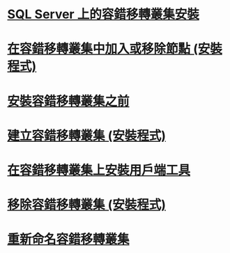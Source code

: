 # [SQL Server 上的容錯移轉叢集安裝](sql-server-failover-cluster-installation.md)

# [在容錯移轉叢集中加入或移除節點 (安裝程式)](add-or-remove-nodes-in-a-sql-server-failover-cluster-setup.md)
# [安裝容錯移轉叢集之前](before-installing-failover-clustering.md)
# [建立容錯移轉叢集 (安裝程式)](create-a-new-sql-server-failover-cluster-setup.md)
# [在容錯移轉叢集上安裝用戶端工具](install-client-tools-on-a-sql-server-failover-cluster.md)
# [移除容錯移轉叢集 (安裝程式)](remove-a-sql-server-failover-cluster-instance-setup.md)
# [重新命名容錯移轉叢集](rename-a-sql-server-failover-cluster-instance.md)
